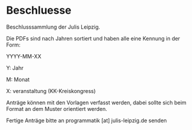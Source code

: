 # Beschluesse
Beschlusssammlung der Julis Leipzig.

Die PDFs sind nach Jahren sortiert und haben alle eine Kennung in der Form:

YYYY-MM-XX 

Y: Jahr

M: Monat

X: veranstaltung (KK-Kreiskongress)

Anträge können mit den Vorlagen verfasst werden, dabei sollte sich beim Format an dem Muster orientiert werden.

Fertige Anträge bitte an programmatik [at] julis-leipzig.de senden
